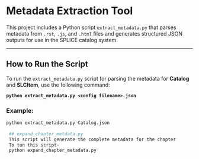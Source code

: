 # Metadata Extraction Tool

This project includes a Python script `extract_metadata.py` that parses metadata from `.rst`, `.js`, and `.html` files and generates structured JSON outputs for use in the SPLICE catalog system.

---

## How to Run the Script

To run the `extract_metadata.py` script for parsing the metadata for **Catalog** and **SLCItem**, use the following command:

**`python extract_metadata.py <config filename>.json`**

###  Example:
```bash
python extract_metadata.py Catalog.json
 
 ## expand_chapter_metdata.py
 This script will generate the complete metadata for the chapter
 To tun this script-
 python expand_chapter_metadata.py
